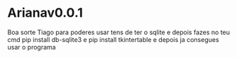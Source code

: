 # Arianav0.0.1
Boa sorte Tiago
para poderes usar tens de ter o sqlite 
e depois fazes no teu cmd pip install db-sqlite3 e pip install tkintertable e depois ja consegues usar   o programa 
